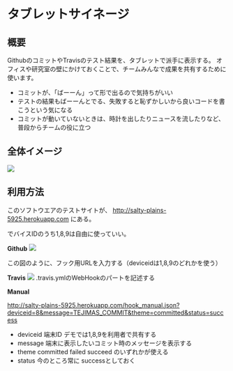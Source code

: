 タブレットサイネージ
==================

概要
----------
GithubのコミットやTravisのテスト結果を、タブレットで派手に表示する。
オフィスや研究室の壁にかけておくことで、チームみんなで成果を共有するために使います。

 * コミットが、「ばーーん」って形で出るので気持ちがいい
 * テストの結果もばーーんとでる、失敗すると恥ずかしいから良いコードを書こうという気になる
 * コミットが動いていないときは、時計を出したりニュースを流したりなど、普段からチームの役に立つ

全体イメージ
----------
<img src="http://p.pne.jp/d/201211272340.png">


利用方法
----------

このソフトウエアのテストサイトが、
http://salty-plains-5925.herokuapp.com
にある。

でバイスIDのうち1,8,9は自由に使っていい。


**Github**
<img src="http://p.pne.jp/d/590/201211272347.png">

この図のように、フック用URLを入力する（deviceidは1,8,9のどれかを使う）

**Travis**
<img src="http://p.pne.jp/d/590/201211272349.png">
.travis.ymlのWebHookのパートを記述する

**Manual**

http://salty-plains-5925.herokuapp.com/hook_manual.json?deviceid=8&message=TEJIMAS_COMMIT&theme=committed&status=success
 * deviceid 端末ID デモでは1,8,9を利用者で共有する
 * message 端末に表示したいコミット時のメッセージを表示する
 * theme committed failed succeed のいずれかが使える
 * status 今のところ常に successとしておく